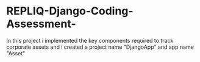 # REPLIQ-Django-Coding-Assessment-
In this project i implemented the key components required to track corporate assets and i created a project name "DjangoApp" and app name "Asset" 
